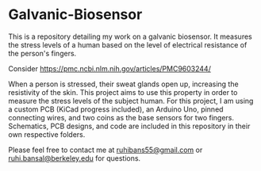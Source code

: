 # Galvanic-Biosensor
This is a repository detailing my work on a galvanic biosensor. It measures the stress levels of a human based on the level of electrical resistance of the person's fingers.

Consider https://pmc.ncbi.nlm.nih.gov/articles/PMC9603244/

When a person is stressed, their sweat glands open up, increasing the resistivity of the skin. This project aims to use this property in order to measure the stress levels of 
the subject human. For this project, I am using a custom PCB (KiCad progress included), an Arduino Uno, pinned connecting wires, and two coins as the base sensors for two fingers. Schematics, PCB designs, and code are included in this repository in their own respective folders.


Please feel free to contact me at ruhibans55@gmail.com or ruhi.bansal@berkeley.edu for questions. 
